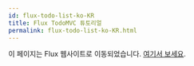 ```yaml
---
id: flux-todo-list-ko-KR
title: Flux TodoMVC 튜토리얼
permalink: flux-todo-list-ko-KR.html
---
```


이 페이지는 Flux 웹사이트로 이동되었습니다. [여기서 보세요](https://facebook.github.io/flux/docs/todo-list.html).
